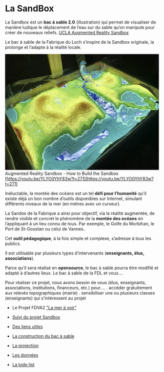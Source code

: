 ---
---

# La SandBox

La Sandbox est un **bac à sable 2.0** (illustration) qui permet de visualiser de manière ludique le déplacement de l’eau sur du sable qu’on manipule pour créer de nouveaux reliefs.
[UCLA Augmented Reality Sandbox](http://thinkingintermsof.scienceblog.com/2015/08/10/uclas-augmented-reality-sandbox)

Le bac à sable de la Fabrique du Loch s’inspire de la Sandbox originale, la prolonge et l’adapte à la réalité locale.

![Sandbox](assets/images/Sandbox.jpg)
Augmented Reality Sandbox - How to Build the Sandbox
[https://youtu.be/YLYO0YhY83w?t=271](https://youtu.be/YLYO0YhY83w?t=271)

Inéluctable, la montée des océans est un tel **défi pour l’humanité** qu’il existe déjà un bon nombre d’outils disponibles sur Internet,
simulant différents niveaux de la mer (en mètres avec un curseur).

La Sandox de la Fabrique a ainsi pour objectif, via la réalité augmentée, de rendre visible et concret le phénomène de la **montée des océans** en l’appliquant à un lieu connu de tous. Par exemple, le Golfe du Morbihan, le Port de St-Goustan ou celui de Vannes..

Cet **outil pédagogique**, à la fois simple et complexe, s’adresse à tous les publics.

Il est utilisable par plusieurs types d’intervenants (**enseignants, élus, associations**).

Parce qu’il sera réalisé en **opensource**, le bac à sable pourra être modifié et adapté à d’autres lieux.
Le bac à sable de la FDL et vous….

Pour réaliser ce projet, nous avons besoin de vous (élus, enseignants, associations, institutions, financeurs, etc.) pour….
. accéder gratuitement aux relevés topographiques (mairie)
. sensibiliser une ou plusieurs classes (enseignants) qui s’intéressent au projet

- Le Projet FDVA2 ["La mer à voir"](La_mer_a_voir_Production.md)
- [Suivi du projet Sandbox](la_page_de_suivi_de_Sandbox.md)
- [Des liens utiles](Liens_Utiles)
- [La construction du bac à sable](construction)
- [La projection](projection)

- [Les données](donnees)
- [La todo list](todo)
